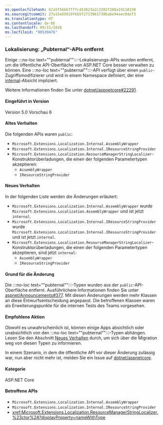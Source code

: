 ```yaml
---
ms.openlocfilehash: 62a5f56bb7fffc453623a2c3202f288a19110158
ms.sourcegitcommit: 27a15a55019f6b5f2733961738babe94aec0def3
ms.translationtype: HT
ms.contentlocale: de-DE
ms.lasthandoff: 09/15/2020
ms.locfileid: "90539476"
---
```

### <a name="localization-pubternal-apis-removed"></a>Lokalisierung: „Pubternal“-APIs entfernt

Einige :::no-loc text="\"pubternal\"":::-Lokalisierungs-APIs wurden entfernt, um die öffentliche API-Oberfläche von ASP.NET Core besser verwalten zu können. Eine :::no-loc text="\"pubternal\"":::-API verfügt über einen `public`-Zugriffsmodifizierer und wird in einem Namespace definiert, der eine [internal](../../../../docs/csharp/language-reference/keywords/internal.md)-Absicht impliziert.

Weitere Informationen finden Sie unter [dotnet/aspnetcore#22291](https://github.com/dotnet/aspnetcore/issues/22291).

#### <a name="version-introduced"></a>Eingeführt in Version

Version 5.0 Vorschau 6

#### <a name="old-behavior"></a>Altes Verhalten

Die folgenden APIs waren `public`:

- `Microsoft.Extensions.Localization.Internal.AssemblyWrapper`
- `Microsoft.Extensions.Localization.Internal.IResourceStringProvider`
- `Microsoft.Extensions.Localization.ResourceManagerStringLocalizer`-Konstruktorüberladungen, die einen der folgenden Parametertypen akzeptieren:
  - `AssemblyWrapper`
  - `IResourceStringProvider`

#### <a name="new-behavior"></a>Neues Verhalten

In der folgenden Liste werden die Änderungen erläutert:

- `Microsoft.Extensions.Localization.Internal.AssemblyWrapper` wurde `Microsoft.Extensions.Localization.AssemblyWrapper` und ist jetzt `internal`.
- `Microsoft.Extensions.Localization.Internal.IResourceStringProvider` wurde `Microsoft.Extensions.Localization.Internal.IResourceStringProvider` und ist jetzt `internal`.
- `Microsoft.Extensions.Localization.ResourceManagerStringLocalizer`-Konstruktorüberladungen, die einen der folgenden Parametertypen akzeptieren, sind jetzt `internal`:
  - `AssemblyWrapper`
  - `IResourceStringProvider`

#### <a name="reason-for-change"></a>Grund für die Änderung

Die :::no-loc text="\"pubternal\"":::-Typen wurden aus der `public`-API-Oberfläche entfernt. Ausführlichere Informationen finden Sie unter [aspnet/Announcements#377](https://github.com/aspnet/Announcements/issues/377#issue-473651882). Mit diesen Änderungen werden mehr Klassen an diese Entwurfsentscheidung angepasst. Die betroffenen Klassen waren als Erweiterungspunkte für die internen Tests des Teams vorgesehen.

#### <a name="recommended-action"></a>Empfohlene Aktion

Obwohl es unwahrscheinlich ist, können einige Apps absichtlich oder unabsichtlich von den :::no-loc text="\"pubternal\"":::-Typen abhängen. Lesen Sie den Abschnitt [Neues Verhalten](#new-behavior) durch, um sich über die Migration weg von diesen Typen zu informieren.

In einem Szenario, in dem die öffentliche API vor dieser Änderung zulässig war, nun aber nicht mehr ist, melden Sie ein Issue auf [dotnet/aspnetcore](https://github.com/dotnet/aspnetcore/issues).

#### <a name="category"></a>Kategorie

ASP.NET Core

#### <a name="affected-apis"></a>Betroffene APIs

- `Microsoft.Extensions.Localization.Internal.AssemblyWrapper`
- `Microsoft.Extensions.Localization.Internal.IResourceStringProvider`
- <xref:Microsoft.Extensions.Localization.ResourceManagerStringLocalizer.%23ctor%2A?displayProperty=nameWithType>

<!--

#### Affected APIs

- `T:Microsoft.Extensions.Localization.Internal.AssemblyWrapper`
- `T:Microsoft.Extensions.Localization.Internal.IResourceStringProvider`
- `Overload:Microsoft.Extensions.Localization.ResourceManagerStringLocalizer.#ctor`

-->
